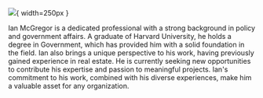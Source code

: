

![](https://icwabd.com/53447F98-AE2E-498A-BB92-C984B85CCE55.jpeg){ width=250px }



Ian McGregor is a dedicated professional with a strong background in policy and government affairs. A graduate of Harvard University, he holds a degree in Government, which has provided him with a solid foundation in the field. Ian also brings a unique perspective to his work, having previously gained experience in real estate. He is currently seeking new opportunities to contribute his expertise and passion to meaningful projects. Ian's commitment to his work, combined with his diverse experiences, make him a valuable asset for any organization.
